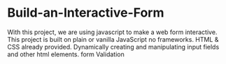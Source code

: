 # Build-an-Interactive-Form
With this project, we are using javascript to make a web form interactive. This project is built on plain or vanilla JavaScript no frameworks. HTML & CSS already provided.
Dynamically creating and manipulating input fields and other html elements.
form Validation

